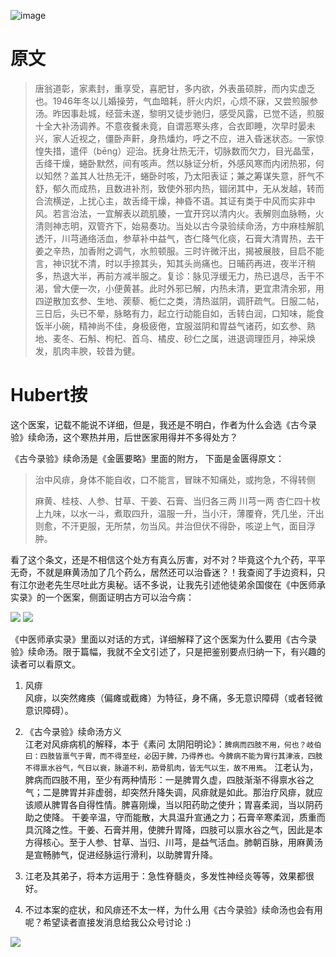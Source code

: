 ![image](https://mmbiz.qpic.cn/mmbiz_jpg/KnkQiaUcAGWt9ib8QwaYtnEicAtq03ibUibaFc44hxeUwS03o6ZPN6JLhPaRgQNhwliaYicGyN6cCKKWS2OKClbeFrmicg/0?wx_fmt=jpeg)

# 原文  
>唐翁道彰，家素封，重享受，喜肥甘，多内欲，外表虽硕胖，而内实虚乏也。1946年冬以儿婚操劳，气血暗耗，肝火内炽，心烦不寐，又尝煎服参汤。昨因事赴城，经营未遂，黎明又徒步驰归，感受风露，已觉不适，煎服十全大补汤调养。不意夜餐未竟，自谓恶寒头疼，合衣即睡，次早时晏未兴，家人近视之，僵卧声鼾，身热燔灼，呼之不应，进入昏迷状态。一家惊惶失措，遣伻（bēng）迎治。抚身壮热无汗，切脉数而欠力，目光晶莹，舌绛干燥，蜷卧默然，间有咳声。然以脉证分析，外感风寒而内闭热邪，何以知然？盖其人壮热无汗，蜷卧时咳，乃太阳表证；兼之筹谋失意，肝气不舒，郁久而成热，且数进补剂，致使外邪内热，锢闭其中，无从发越，转而合流横逆，上扰心主，故舌绛干燥，神昏不语。其证有类于中风而实非中风。若言治法，一宜解表以疏肌腠，一宜开窍以清内火。表解则血脉畅，火清则神志明，双管齐下，始易奏功。当处以古今录验续命汤，方中麻桂解肌透汗，川芎通络活血，参草补中益气，杏仁降气化痰，石膏大清胃热，去干姜之辛热，加香附之调气，水煎顿服。三时许微汗出，揭被展肢，目启不能言，神识犹不清，时以手捺其头，知其头尚痛也。日晡药再进，夜半汗稍多，热退大半，再前方减半服之。复诊：脉见浮缓无力，热已退尽，舌干不渴，曾大便一次，小便黄甚。此时外邪已解，内热未清，更宜肃清余邪，用四逆散加玄参、生地、蒺藜、栀仁之类，清热滋阴，调肝疏气。日服二帖，三日后，头已不晕，脉略有力，起立行动能自如，舌转白润，口知味，能食饭半小碗，精神尚不佳，身极疲倦，宜服滋阴和胃益气诸药，如玄参、熟地、麦冬、石斛、枸杞、首乌、橘皮、砂仁之属，进退调理匝月，神采焕发，肌肉丰腴，较昔为健。

# Hubert按
这个医案，记载不能说不详细，但是，我还是不明白，作者为什么会选《古今录验》续命汤，这个寒热并用，后世医家用得并不多得处方？

《古今录验》续命汤是《金匮要略》里面的附方， 下面是金匮得原文：
>治中风痱，身体不能自收，口不能言，冒昧不知痛处，或拘急，不得转侧
>
>麻黄、桂枝、人参、甘草、干姜、石膏、当归各三两 川芎一两 杏仁四十枚
上九味，以水一斗，煮取四升，温服一升，当小汗，薄覆脊，凭几坐，汗出则愈，不汗更服，无所禁，勿当风。并治但伏不得卧，咳逆上气，面目浮肿。

 看了这个条文，还是不相信这个处方有真么厉害，对不对？毕竟这个九个药，平平无奇，不就是麻黄汤加了几个药么，居然还可以治昏迷？！我查阅了手边资料，只有江尔逊老先生尽吐此方奥秘。话不多说，让我先引述他徒弟余国俊在《中医师承实录》的一个医案，侧面证明古方可以治今病：

![](https://mmbiz.qpic.cn/mmbiz_png/KnkQiaUcAGWuRlaibU6wxv8jUnbZbhOAMiap3VoDDn7grpFXceaB4Qqicc9wM02KhCwFGNiaPfnQSiacMgAicBicn7L76w/0?wx_fmt=png)
![](https://mmbiz.qpic.cn/mmbiz_png/KnkQiaUcAGWuRlaibU6wxv8jUnbZbhOAMiaZIeXItYX0cRF7ow8dxXJsolj7kscHFD0CLDK6x9K9DG5picLpiaHrJibw/0?wx_fmt=png)

《中医师承实录》里面以对话的方式，详细解释了这个医案为什么要用《古今录验》续命汤。限于篇幅，我就不全文引述了，只是把鉴别要点归纳一下，有兴趣的读者可以看原文。

1. 风痱  
    风痱，以突然瘫痪（偏瘫或截瘫）为特征，身不痛，多无意识障碍（或者轻微意识障碍）。

1. 《古今录验》续命汤方义  
    江老对风痱病机的解释，本于《素问 太阴阳明论》：`脾病而四肢不用，何也？岐伯曰：四肢皆禀气于胃，而不得至经，必因于脾，乃得养也。今脾病不能为胃行其津液，四肢不得禀水谷气，气日以衰，脉道不利，筋骨肌肉，皆无气以生，故不用焉`。
	江老认为，脾病而四肢不用，至少有两种情形：一是脾胃久虚，四肢渐渐不得禀水谷之气；二是脾胃并非虚弱，却突然升降失调，风痱就是如此。那治疗风痱，就应该顺从脾胃各自得性情。脾喜刚燥，当以阳药助之使升；胃喜柔润，当以阴药助之使降。
	干姜辛温，守而能散，大具温升宣通之力；石膏辛寒柔润，质重而具沉降之性。干姜、石膏并用，使脾升胃降，四肢可以禀水谷之气，因此是本方得核心。至于人参、甘草、当归、川芎，是益气活血。肺朝百脉，用麻黄汤是宣畅肺气，促进经脉运行滑利，以助脾胃升降。
1. 江老及其弟子，将本方运用于：急性脊髓炎，多发性神经炎等等，效果都很好。  
1. 不过本案的症状，和风痱还不太一样，为什么用《古今录验》续命汤也会有用呢？希望读者直接发消息给我公众号讨论 :)  


![](https://upload-images.jianshu.io/upload_images/9738519-0aabc1e8a65f3ac5.png?imageMogr2/auto-orient/strip%7CimageView2/2/w/1240)
